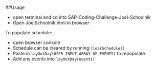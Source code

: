 ##Usage
- open terminal and cd into SAP-Coding-Challenge-Joel-Schoolnik
- Open JoelSchoolnik.html in browser

To populate schedule:
- open browser console
- Schedule can be cleared by running ```clearSchedule()```
- Paste in ```layOutDay(USER_INPUT_ARRAY_OF_EVENTS)``` to repopulate
- Add any events into ```layOutDay(events)```
